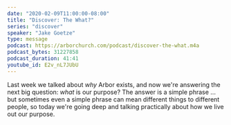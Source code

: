 ```yaml
---
date: "2020-02-09T11:00:00-08:00"
title: "Discover: The What?"
series: "discover"
speaker: "Jake Goetze"
type: message
podcast: https://arborchurch.com/podcast/discover-the-what.m4a
podcast_bytes: 31227858
podcast_duration: 41:41
youtube_id: E2v_nL7JUbU
---
```


Last week we talked about *why* Arbor exists, and now we're answering the next big question: *what* is our purpose? The answer is a simple phrase ...  but sometimes even a simple phrase can mean different things to different people, so today we're going deep and talking practically about how we live out our purpose.
